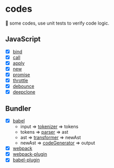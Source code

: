 # codes

📌 some codes, use unit tests to verify code logic.

## JavaScript

- [x] [bind](./src/bind/bind.test.js)
- [x] [call](./src/call&apply/call.test.js)
- [x] [apply](./src/call&apply/apply.test.js)
- [x] [new](./src/new/new.test.js)
- [x] [promise](./src/promise/index.html)
- [x] [throttle](./src/throttle/throttle.js)
- [x] [debounce](./src/debounce/debounce.js)
- [x] [deepclone](./src/deepclone/deepclone.js)

## Bundler

- [x] [babel](./src/babel/babel.js)
  - input  => [tokenizer](./src/babel/lib/tokenizer.js)   => tokens
  - tokens => [parser](./src/babel/lib/parser.js)      => ast
  - ast    => [transformer](./src/babel/lib/transformer.js) => newAst
  - newAst => [codeGenerator](./src/babel/lib/codeGenerator.js)   => output
- [x] [webpack](./src/webpack/minipack.js)
- [x] [webpack-plugin](./src/webpack-plugin/OpenBrowserPlugin.js)
- [x] [babel-plugin](./src/babel-plugin/babel-plugin-simple-import.js)
